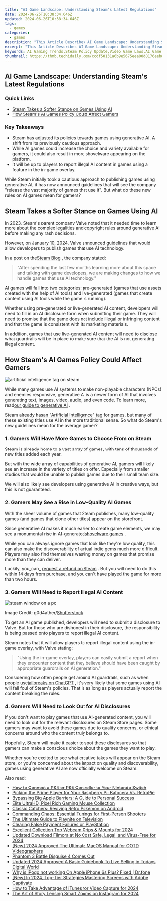 ```yaml
---
title: "AI Game Landscape: Understanding Steam's Latest Regulations"
date: 2024-06-25T10:38:34.646Z
updated: 2024-06-26T10:38:34.646Z
tags:
  - games
categories:
  - games
description: "This Article Describes AI Game Landscape: Understanding Steam's Latest Regulations"
excerpt: "This Article Describes AI Game Landscape: Understanding Steam's Latest Regulations"
keywords: AI Gaming Trends,Steam Policy Update,Video Game Laws,AI Game Market,Steam New Rules,Digital Gamefare,Game Industry Regulations
thumbnail: https://thmb.techidaily.com/ccdf50131a6b9e5675eea00d8176eeb8be6c7d5597ded286e2b977dc206141e5.jpg
---
```


## AI Game Landscape: Understanding Steam's Latest Regulations

### Quick Links

* [Steam Takes a Softer Stance on Games Using AI](#steam-takes-a-softer-stance-on-games-using-ai)
* [How Steam's AI Games Policy Could Affect Gamers](#how-steam-39-s-ai-games-policy-could-affect-gamers)

### Key Takeaways

* Steam has adjusted its policies towards games using generative AI. A shift from its previously cautious approach.
* While AI games could increase the choice and variety available for gamers, it could also result in more shovelware appearing on the platform.
* It will be up to players to report illegal AI content in games using a feature in the in-game overlay.

 While Steam initially took a cautious approach to publishing games using generative AI, it has now announced guidelines that will see the company "release the vast majority of games that use it". But what do these new rules on AI games mean for gamers?

## Steam Takes a Softer Stance on Games Using AI

 In 2023, Steam's parent company Valve noted that it needed time to learn more about the complex legalities and copyright rules around generative AI before making any rash decisions.

 However, on January 10, 2024, Valve announced guidelines that would allow developers to publish games that use AI technology.

 In a post on the[Steam Blog](https://store.steampowered.com/news/group/4145017/view/3862463747997849618) , the company stated:

> "After spending the last few months learning more about this space and talking with game developers, we are making changes to how we handle games that use AI technology."

 AI games will fall into two categories: pre-generated (games that use assets created with the help of AI tools) and live-generated (games that create content using AI tools while the game is running).

 Whether using pre-generated or live-generated AI content, developers will need to fill in an AI disclosure form when submitting their game. They will need to promise that the game does not include illegal or infringing content and that the game is consistent with its marketing materials.

 In addition, games that use live-generated AI content will need to disclose what guardrails will be in place to make sure that the AI is not generating illegal content.

## How Steam's AI Games Policy Could Affect Gamers

![artificial intelligence tag on steam](https://static1.makeuseofimages.com/wordpress/wp-content/uploads/2024/01/artificial-intelligence-tag-on-steam.png)

 While many games use AI systems to make non-playable characters (NPCs) and enemies responsive, generative AI is a newer form of AI that involves generating text, images, video, audio, and even code. To learn more, read[our guide to generative AI](https://www.makeuseof.com/what-is-generative-ai/) .

 Steam already has[an "Artificial Intelligence" tag](https://store.steampowered.com/tags/en/Artificial+Intelligence?flavor=contenthub%5Fall) for games, but many of these existing titles use AI in the more traditional sense. So what do Steam's new guidelines mean for the average gamer?

### 1\. Gamers Will Have More Games to Choose From on Steam

 Steam is already home to a vast array of games, with tens of thousands of new titles added each year.

 But with the wide array of capabilities of generative AI, gamers will likely see an increase in the variety of titles on offer. Especially from smaller studios that would be unable to publish games due to their small team size.

 We will also likely see developers using generative AI in creative ways, but this is not guaranteed.

### 2\. Gamers May See a Rise in Low-Quality AI Games

 With the sheer volume of games that Steam publishes, many low-quality games (and games that clone other titles) appear on the storefront.

 Since generative AI makes it much easier to create game elements, we may see a monumental rise in AI-generated[shovelware games](https://www.makeuseof.com/what-shovelware-gaming/) .

 While you can always ignore games that look like they're low quality, this can also make the discoverability of actual indie gems much more difficult. Players may also find themselves wasting money on games that promise more than they can deliver.

 Luckily, you_can_ [request a refund on Steam](https://www.makeuseof.com/how-to-refund-a-game-on-steam/) . But you will need to do this within 14 days from purchase, and you can't have played the game for more than two hours.

### 3\. Gamers Will Need to Report Illegal AI Content

![steam window on a pc](https://static1.makeuseofimages.com/wordpress/wp-content/uploads/2024/01/shutterstock_357785195.jpg)

 Image Credit: g0d4ather/[Shutterstock](https://www.shutterstock.com/image-photo/saransk-russia-january-03-2016-steam-357785195)

 To get an AI game published, developers will need to submit a disclosure to Valve. But for those who are dishonest in their disclosure, the responsibility is being passed onto players to report illegal AI content.

 Steam notes that it will allow players to report illegal content using the in-game overlay, with Valve stating:

> "Using the in-game overlay, players can easily submit a report when they encounter content that they believe should have been caught by appropriate guardrails on AI generation."

 Considering how often people get around AI guardrails, such as when people use[jailbreaks on ChatGPT](https://www.makeuseof.com/what-are-chatgpt-jailbreaks/) , it's very likely that some games using AI will fall foul of Steam's policies. That is as long as players actually report the content breaking the rules.

### 4\. Gamers Will Need to Look Out for AI Disclosures

 If you don't want to play games that use AI-generated content, you will need to look out for the relevant disclosures on Steam Store pages. Some gamers may want to avoid these games due to quality concerns, or ethical concerns around who the content truly belongs to.

 Hopefully, Steam will make it easier to spot these disclosures so that gamers can make a conscious choice about the games they want to play.

 Whether you're excited to see what creative takes will appear on the Steam store, or you're concerned about the impact on quality and discoverability, games using generative AI are now officially welcome on Steam.


<ins class="adsbygoogle"
     style="display:block"
     data-ad-format="autorelaxed"
     data-ad-client="ca-pub-7571918770474297"
     data-ad-slot="1223367746"></ins>



<ins class="adsbygoogle"
     style="display:block"
     data-ad-client="ca-pub-7571918770474297"
     data-ad-slot="8358498916"
     data-ad-format="auto"
     data-full-width-responsive="true"></ins>

<span class="atpl-alsoreadstyle">Also read:</span>
<div><ul>
<li><a href="https://games-able.techidaily.com/how-to-connect-a-ps4-or-ps5-controller-to-your-nintendo-switch/"><u>How to Connect a PS4 or PS5 Controller to Your Nintendo Switch</u></a></li>
<li><a href="https://games-able.techidaily.com/picking-the-prime-player-for-your-raspberry-pi-batocera-vs-retropie/"><u>Picking the Prime Player for Your Raspberry Pi: Batocera Vs. RetroPie</u></a></li>
<li><a href="https://games-able.techidaily.com/bypassing-big-apple-barriers-a-guide-to-personal-success/"><u>Bypassing Big Apple Barriers: A Guide to Personal Success</u></a></li>
<li><a href="https://games-able.techidaily.com/elite-ultrahd-pixel-rich-gaming-mouse-collection/"><u>Elite UltraHD, Pixel Rich Gaming Mouse Collection</u></a></li>
<li><a href="https://games-able.techidaily.com/classic-catchers-reviving-retro-pokemon-on-android/"><u>Classic Catchers: Reviving Retro Pokémon on Android</u></a></li>
<li><a href="https://games-able.techidaily.com/commanding-chaos-essential-tunings-for-first-person-shooters/"><u>Commanding Chaos: Essential Tunings for First-Person Shooters</u></a></li>
<li><a href="https://games-able.techidaily.com/the-ultimate-guide-to-playnite-on-television/"><u>The Ultimate Guide to Playnite on Television</u></a></li>
<li><a href="https://games-able.techidaily.com/clearing-false-payment-failures-on-playstation/"><u>Clearing False Payment Failures on PlayStation</u></a></li>
<li><a href="https://some-techniques.techidaily.com/excellent-collection-top-webcam-grips-and-mounts-for-2024/"><u>Excellent Collection  Top Webcam Grips & Mounts for 2024</u></a></li>
<li><a href="https://ai-video-tools.techidaily.com/updated-download-filmora-at-no-cost-safe-legal-and-virus-free-for-2024/"><u>Updated Download Filmora at No Cost Safe, Legal, and Virus-Free for 2024</u></a></li>
<li><a href="https://tiktok-video-recordings.techidaily.com/new-2024-approved-the-ultimate-macos-manual-for-ootd-videographers/"><u>[New] 2024 Approved  The Ultimate MacOS Manual for OOTD Videographers</u></a></li>
<li><a href="https://extra-resources.techidaily.com/phantom-3-battle-disguise-4-comes-out/"><u>Phantom 3 Battle  Disguise 4 Comes Out</u></a></li>
<li><a href="https://ai-voice-clone.techidaily.com/updated-2024-approved-a-basic-guidebook-to-live-selling-in-todays-digital-world/"><u>Updated 2024 Approved A Basic Guidebook To Live Selling in Todays Digital World</u></a></li>
<li><a href="https://ios-pokemon-go.techidaily.com/why-is-ipogo-not-working-on-apple-iphone-6s-plus-fixed-drfone-by-drfone-virtual-ios/"><u>Why is iPogo not working On Apple iPhone 6s Plus? Fixed | Dr.fone</u></a></li>
<li><a href="https://video-capture.techidaily.com/new-in-2024-top-tier-strategies-mastering-screens-with-adobe-captivate/"><u>[New] In 2024, Top-Tier Strategies  Mastering Screens with Adobe Captivate</u></a></li>
<li><a href="https://visual-screen-recording.techidaily.com/how-to-take-advantage-of-itunes-for-video-capture-for-2024/"><u>How to Take Advantage of iTunes for Video Capture for 2024</u></a></li>
<li><a href="https://instagram-videos.techidaily.com/the-art-of-story-lensing-smart-zooms-on-instagram-for-2024/"><u>The Art of Story Lensing  Smart Zooms on Instagram for 2024</u></a></li>
</ul></div>
